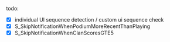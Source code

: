 todo:

- [x] individual UI sequence detection / custom ui sequence check
- [x] S_SkipNotificationWhenPodiumMoreRecentThanPlaying
- [x] S_SkipNotificationWhenClanScoresGTE5
